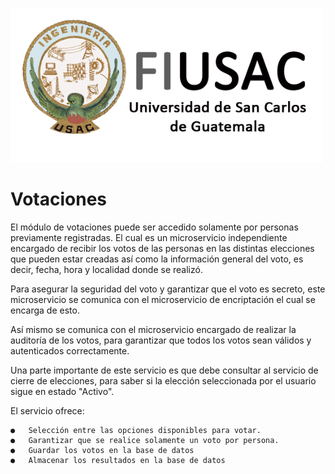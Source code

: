 ![Logo](Logo.png)
# Votaciones

El módulo de votaciones puede ser accedido solamente por personas previamente registradas. El cual es un microservicio independiente encargado de recibir los votos de las personas en las distintas elecciones que pueden estar creadas así como la información general del voto, es decir, fecha, hora y localidad donde se realizó.

Para asegurar la seguridad del voto y garantizar que el voto es secreto, este microservicio se comunica con el microservicio de encriptación el cual se encarga de esto.

Así mismo se comunica con el microservicio encargado de realizar la auditoría de los votos, para garantizar que todos los votos sean válidos y autenticados correctamente.	

Una parte importante de este servicio es que debe consultar al servicio de cierre de elecciones, para saber si la elección seleccionada por el usuario sigue en estado "Activo".

El servicio ofrece:

	●	Selección entre las opciones disponibles para votar.
	●	Garantizar que se realice solamente un voto por persona.
	●	Guardar los votos en la base de datos
	●	Almacenar los resultados en la base de datos